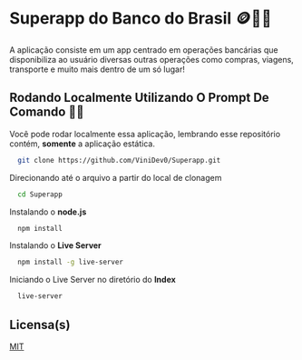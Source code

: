 
# Superapp do Banco do Brasil 🪙🏦💵

A aplicação consiste em um app centrado em operações bancárias que disponibiliza ao usuário diversas outras operações como compras, viagens, transporte e muito mais dentro de um só lugar! 


## Rodando Localmente Utilizando O Prompt De Comando 👨‍💻

Você pode rodar localmente essa aplicação, lembrando esse repositório contém, **somente** a aplicação estática.

```bash
  git clone https://github.com/ViniDev0/Superapp.git
```

Direcionando até o arquivo a partir do local de clonagem

```bash
  cd Superapp
```

Instalando o **node.js**

```bash
  npm install
```

Instalando o **Live Server**

```bash
  npm install -g live-server
```


Iniciando o Live Server no diretório do **Index**

```bash
  live-server
```


## Licensa(s)

[MIT](https://choosealicense.com/licenses/mit/)


